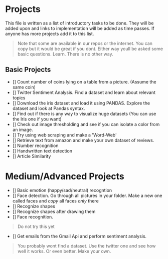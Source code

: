 # Projects 

This file is written as a list of introductory tasks to be done. They will be added upon and links to implementation will be added as time passes. 
If anyone has more projects add it to this list.
> Note that some are available in our repos or the internet. You can copy but it would be great if you dont. Either way youll be asked some basic questions. Learn. There is no other way.


## Basic Projects

- [] Count number of coins lying on a table from a picture. (Assume the same coin)
- [] Twitter Sentiment Analysis. Find a dataset and learn about relevant topics
- [] Download the iris dataset and load it using PANDAS. Explore the dataset and look at Pandas syntax.
- [] Find out if there is any way to visualize huge datasets (You can use the Iris one if you want)
- [] Check out image thresholding and see if you can isolate a color from an image.
- [] Try using web scraping and make a 'Word-Web'
- [] Retrieve text from amazon and make your own dataset of reviews. 
- [] Number recognition
- [] Handwritten text detection
- [] Article Similarity

# Medium/Advanced Projects 

- [] Basic emotion (happy/sad/neutral) recogntion
- [] Face detection. Go through all pictures in your folder. Make a new one called faces and *copy* all faces *only* there
- [] Recognize shapes 
- [] Recognize shapes after drawing them
- [] Face recognition. 
> Do not try this yet
- [] Get emails from the Gmail Api and perform sentiment analysis. 
> You probably wont find a dataset. Use the twitter one and see how well it works. Or even better. Make your own.

